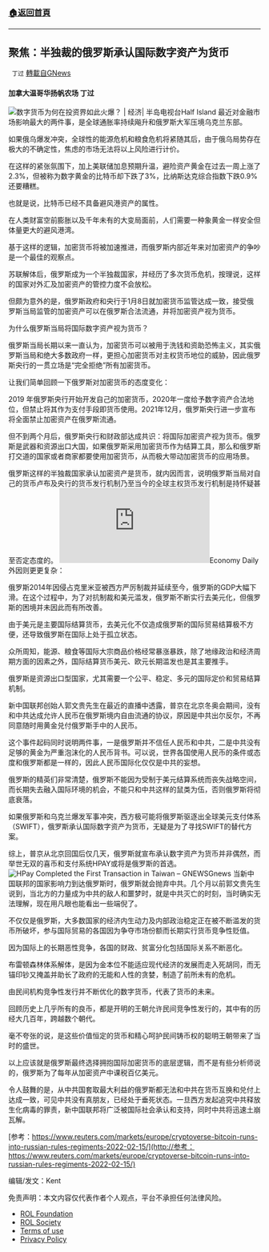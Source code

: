 ###  [:house:返回首頁](https://github.com/ourhimalayas/txt)
---


## 聚焦：半独裁的俄罗斯承认国际数字资产为货币
` 丁过` [轉載自GNews](https://gnews.org/zh-hans/2010434/)

#### 加拿大温哥华扬帆农场  丁过
![数字货币为何在投资界如此火爆？ | 经济| 半岛电视台](https://chinese.aljazeera.net/wp-content/uploads/2021/02/coins.jpg?resize=570%2C380)Half Island
最近对金融市场影响最大的两件事，是全球通胀率持续飚升和俄罗斯大军压境乌克兰东部。

如果俄乌爆发冲突，全球性的能源危机和粮食危机将紧随其后，由于俄乌局势存在极大的不确定性，焦虑的市场无法将以上风险进行计价。

在这样的紧张氛围下，加上美联储加息预期升温，避险资产黄金在过去一周上涨了2.3%，但被称为数字黄金的比特币却下跌了3%，比纳斯达克综合指数下跌0.9%还要糟糕。

也就是说，比特币已经不具备避风港资产的属性。

在人类财富空前膨胀以及千年未有的大变局面前，人们需要一种象黄金一样安全但体量更大的避风港湾。

基于这样的逻辑，加密货币将被加速推进，而俄罗斯内部近年来对加密资产的争吵是一个最佳的观察点。

苏联解体后，俄罗斯成为一个半独裁国家，并经历了多次货币危机，按理说，这样的国家对外汇及加密资产的管控力度不会放松。

但颇为意外的是，俄罗斯政府和央行于1月8日就加密货币监管达成一致，接受俄罗斯当局监管的加密资产可以在俄罗斯合法流通，并将加密资产视为货币。

为什么俄罗斯当局将国际数字资产视为货币？

俄罗斯当局长期以来一直认为，加密货币可以被用于洗钱和资助恐怖主义，其实俄罗斯当局和绝大多数政府一样，更担心加密货币对主权货币地位的威胁，因此俄罗斯央行的一贯立场是“完全拒绝”所有加密货币。

让我们简单回顾一下俄罗斯对加密货币的态度变化：

2019 年俄罗斯央行开始开发自己的加密货币，2020年一度给予数字资产合法地位，但禁止将其作为支付手段即货币使用。2021年12月，俄罗斯央行进一步宣布将全面禁止加密资产在俄罗斯流通。

但不到两个月后，俄罗斯央行和财政部达成共识：将国际加密资产视为货币。俄罗斯是武器和资源出口大国，如果俄罗斯采用加密货币作为结算工具，那么和俄罗斯打交道的国家或者商家都要使用加密货币，从而极大带动加密货币的应用场景。

俄罗斯这样的半独裁国家承认加密资产是货币，就内因而言，说明俄罗斯当局对自己的货币卢布及央行的货币发行机制乃至当今的全球主权货币发行机制是持怀疑甚至否定态度的。
![俄羅斯今年第六度升息利率提高3碼至7.5% | 一分鐘看世界| 國際| 經濟日報](https://pgw.udn.com.tw/gw/photo.php?u=https://uc.udn.com.tw/photo/2021/10/24/2/14394331.jpg&amp;x=0&amp;y=0&amp;sw=0&amp;sh=0&amp;sl=W&amp;fw=1050&amp;exp=3600)Economy Daily
外因则更更复杂：

俄罗斯2014年因侵占克里米亚被西方严厉制裁并延续至今，俄罗斯的GDP大幅下滑。在这个过程中，为了对抗制裁和美元滥发，俄罗斯不断实行去美元化，但俄罗斯的困境并未因此而有所改善。

由于美元是主要国际结算货币，去美元化不仅造成俄罗斯的国际贸易结算极不方便，还导致俄罗斯在国际上处于孤立状态。

众所周知，能源、粮食等国际大宗商品价格经常暴涨暴跌，除了地缘政治和经济周期方面的因素之外，国际结算货币美元、欧元长期滥发也是其主要推手。

俄罗斯是资源出口型国家，尤其需要一个公平、稳定、多元的国际定价和贸易结算机制。

新中国联邦创始人郭文贵先生在最近的直播中透露，普京在北京冬奥会期间，没有和中共达成允许人民币在俄罗斯境内自由流通的协议，原因是中共出尔反尔，不再同意随时用黄金兑付俄罗斯手中的人民币。

这个事件起码同时说明两件事，一是俄罗斯并不信任人民币和中共，二是中共没有足够的黄金为严重泡沫化的人民币背书。可以说，世界各国使用人民币的条件或态度和俄罗斯都是一样的，因此人民币国际化仅仅是中共的妄想。

俄罗斯的精英们非常清楚，俄罗斯不能因为受制于美元结算系统而丧失战略空间，而长期失去融入国际环境的机会，不能只和中共这样的鼠类为伍，否则俄罗斯将彻底衰落。

如果俄罗斯和乌克兰爆发军事冲突，西方极可能将俄罗斯驱逐出全球美元支付体系（SWIFT），俄罗斯承认国际数字资产为货币，无疑是为了寻找SWIFT的替代方案。

综上，普京从北京回国后仅几天，俄罗斯就宣布承认数字资产为货币并非偶然，而举世无双的喜币和支付系统HPAY或将是俄罗斯的首选。
![HPay Completed the First Transaction in Taiwan – GNEWS](https://assets.gnews.org/wp-content/uploads/2022/02/Slide5-4.jpeg)Gnews
当新中国联邦的国家影响力到达俄罗斯时，俄罗斯就会抛弃中共。几个月以前郭文贵先生说到，当北方的力量成为中共的敌人和噩梦时，就是中共灭亡的时刻，当时确实无法理解，现在用凡眼也能看出一些端倪了。

不仅仅是俄罗斯，大多数国家的经济内生动力及内部政治稳定正在被不断滥发的货币所破坏，参与国际贸易的各国因为争夺市场份额而长期实行货币竞争性贬值。

因为国际上的长期恶性竞争，各国的财政、贫富分化包括国际关系不断恶化。

布雷顿森林体系解体，是因为金本位不能适应现代经济的发展而走入死胡同，而无锚印钞又掩盖并助长了政府的无能和人性的贪婪，制造了前所未有的危机。

由民间机构竞争性发行并不断优化的数字货币，代表了货币的未来。

回顾历史上几乎所有的良币，都是开明的王朝允许民间竞争性发行的，其中有的历经大几百年，跨越数个朝代。

毫不夸张的说，是这些价值恒定的货币和精心呵护民间铸币权的聪明王朝带来了当时的盛世。

以上应该就是俄罗斯最终选择拥抱国际加密货币的底层逻辑，而不是有些分析师说的，俄罗斯为了每年从加密资产中课税百亿美元。

令人鼓舞的是，从中共国套取最大利益的俄罗斯都无法和中共在货币互换和兑付上达成一致，可见中共没有真朋友，已经处于垂死状态。一旦西方发起追究中共释放生化病毒的罪责，新中国联邦将广泛被国际社会承认和支持，同时中共将迅速土崩瓦解。

[参考：https://www.reuters.com/markets/europe/cryptoverse-bitcoin-runs-into-russian-rules-regiments-2022-02-15/](http://参考：https://www.reuters.com/markets/europe/cryptoverse-bitcoin-runs-into-russian-rules-regiments-2022-02-15/)

编辑/发文：Kent

 

免责声明：本文内容仅代表作者个人观点，平台不承担任何法律风险。

- [ROL Foundation](https://rolfoundation.org/)
- [ROL Society](https://rolsociety.org/)
- [Terms of use](https://gnews.org/terms-of-use-3/)
- [Privacy Policy](https://gnews.org/privacy-policy/)
